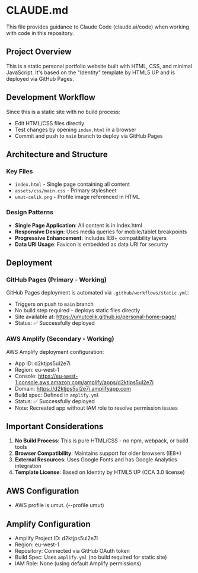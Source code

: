 # CLAUDE.md

This file provides guidance to Claude Code (claude.ai/code) when working with code in this repository.

## Project Overview

This is a static personal portfolio website built with HTML, CSS, and minimal JavaScript. It's based on the "Identity" template by HTML5 UP and is deployed via GitHub Pages.

## Development Workflow

Since this is a static site with no build process:
- Edit HTML/CSS files directly
- Test changes by opening `index.html` in a browser
- Commit and push to `main` branch to deploy via GitHub Pages

## Architecture and Structure

### Key Files
- `index.html` - Single page containing all content
- `assets/css/main.css` - Primary stylesheet
- `umut-celik.png` - Profile image referenced in HTML

### Design Patterns
- **Single Page Application**: All content is in index.html
- **Responsive Design**: Uses media queries for mobile/tablet breakpoints
- **Progressive Enhancement**: Includes IE8+ compatibility layers
- **Data URI Usage**: Favicon is embedded as data URI for security

## Deployment

### GitHub Pages (Primary - Working)
GitHub Pages deployment is automated via `.github/workflows/static.yml`:
- Triggers on push to `main` branch
- No build step required - deploys static files directly
- Site available at: https://umutcelik.github.io/personal-home-page/
- Status: ✅ Successfully deployed

### AWS Amplify (Secondary - Working)
AWS Amplify deployment configuration:
- App ID: d2ktjps5ul2e7i
- Region: eu-west-1
- Console: https://eu-west-1.console.aws.amazon.com/amplify/apps/d2ktjps5ul2e7i
- Domain: https://d2ktjps5ul2e7i.amplifyapp.com
- Build spec: Defined in `amplify.yml`
- Status: ✅ Successfully deployed
- Note: Recreated app without IAM role to resolve permission issues

## Important Considerations

1. **No Build Process**: This is pure HTML/CSS - no npm, webpack, or build tools
2. **Browser Compatibility**: Maintains support for older browsers (IE8+)
3. **External Resources**: Uses Google Fonts and has Google Analytics integration
4. **Template License**: Based on Identity by HTML5 UP (CCA 3.0 license)

## AWS Configuration

- AWS profile is umut. (--profile umut)

## Amplify Configuration

- Amplify Project ID: d2ktjps5ul2e7i
- Region: eu-west-1
- Repository: Connected via GitHub OAuth token
- Build Spec: Uses `amplify.yml` (no build required for static site)
- IAM Role: None (using default Amplify permissions)